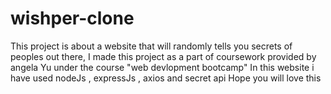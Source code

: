 # wishper-clone

This project is about a website that will randomly tells you secrets of peoples out there,
I made this project as a part of coursework provided by angela Yu under the course "web devlopment bootcamp"
In this website i have used nodeJs , expressJs , axios and secret api
Hope you will love this


